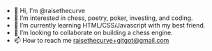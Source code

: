 - 👋 Hi, I’m @raisethecurve
- 👀 I’m interested in chess, poetry, poker, investing, and coding.
- 🌱 I’m currently learning HTML/CSS/Javascript with my best friend.
- 💞️ I’m looking to collaborate on building a chess engine.
- 📫 How to reach me raisethecurve+gitgot@gmail.com

<!---
raisethecurve/raisethecurve is a ✨ special ✨ repository because its `README.md` (this file) appears on your GitHub profile.
You can click the Preview link to take a look at your changes.
--->
